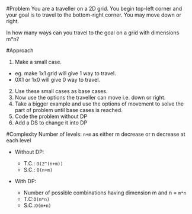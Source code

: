 #Problem
You are a traveller on a 2D grid. You begin top-left corner and your goal is to travel to the bottom-right corner. You may move down or right.

In how many ways can you travel to the goal on a grid with dimensions m*n?

#Approach
1. Make a small case. 
  - eg. make 1x1 grid will give 1 way to travel.
  - 0X1 or 1x0 will give 0 way to travel.
2. Use these small cases as base cases.
3. Now use the options the traveller can move i.e. down or right.
4. Take a bigger example and use the options of movement to solve the part of problem until base cases is reached.
5. Code the problem without DP
6. Add a DS to change it into DP

#Complexity
Number of levels: `n+m` as either m decrease or n decrease at each level
- Without DP: 
  - T.C.: `O(2^(n+m))`
  - S.C.: `O(n+m)`

- With DP:
  - Number of possible combinations having dimension m and n = `m*n`
  - T.C:`O(m*n)`
  - S.C.:`O(m+n)`